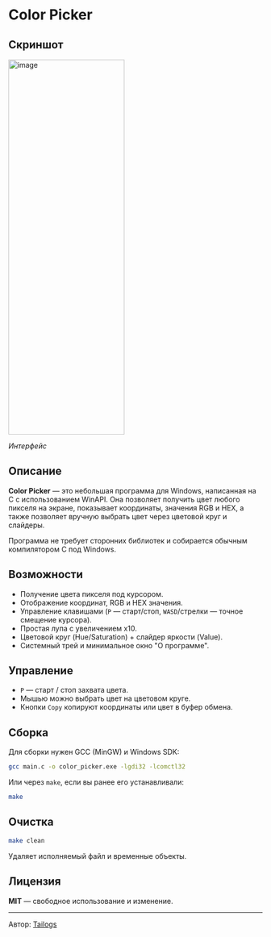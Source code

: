 # Color Picker

## Скриншот

<img width="230" height="744" alt="image" src="https://github.com/user-attachments/assets/acea0bbf-910f-4f99-86f3-128c6d0cb0bc" />

*Интерфейс*

## Описание

**Color Picker** — это небольшая программа для Windows, написанная на C с использованием WinAPI. Она позволяет получить цвет любого пикселя на экране, показывает координаты, значения RGB и HEX, а также позволяет вручную выбрать цвет через цветовой круг и слайдеры.

Программа не требует сторонних библиотек и собирается обычным компилятором C под Windows.

## Возможности

- Получение цвета пикселя под курсором.
- Отображение координат, RGB и HEX значения.
- Управление клавишами (`P` — старт/стоп, `WASD`/стрелки — точное смещение курсора).
- Простая лупа с увеличением x10.
- Цветовой круг (Hue/Saturation) + слайдер яркости (Value).
- Системный трей и минимальное окно "О программе".

## Управление

- `P` — старт / стоп захвата цвета.
- Мышью можно выбрать цвет на цветовом круге.
- Кнопки `Copy` копируют координаты или цвет в буфер обмена.

## Сборка

Для сборки нужен GCC (MinGW) и Windows SDK:

```bash
gcc main.c -o color_picker.exe -lgdi32 -lcomctl32
````

Или через `make`, если вы ранее его устанавливали:

```bash
make
```

## Очистка

```bash
make clean
```

Удаляет исполняемый файл и временные объекты.

## Лицензия

**MIT** — свободное использование и изменение.

---

Автор: [Tailogs](https://github.com/tailogs)
